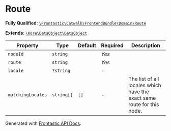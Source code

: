 #  Route

**Fully Qualified**: [`\Frontastic\Catwalk\FrontendBundle\Domain\Route`](../../../../src/php/FrontendBundle/Domain/Route.php)

**Extends**: [`\Kore\DataObject\DataObject`](https://github.com/kore/DataObject)

Property|Type|Default|Required|Description
--------|----|-------|--------|-----------
`nodeId` | `string` |  | *Yes* | 
`route` | `string` |  | *Yes* | 
`locale` | `?string` |  | - | 
`matchingLocales` | `string[]` | `[]` | - | The list of all locales which have the exact same route for this node.

Generated with [Frontastic API Docs](https://github.com/FrontasticGmbH/apidocs).
